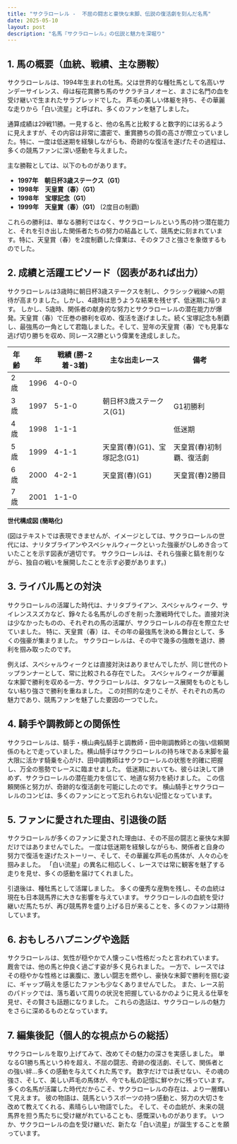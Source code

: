 ```yaml
---
title: "サクラローレル -  不屈の闘志と豪快な末脚、伝説の復活劇を刻んだ名馬"
date: 2025-05-10
layout: post
description: "名馬『サクラローレル』の伝説と魅力を深堀り"
---
```


## 1. 馬の概要（血統、戦績、主な勝鞍）

サクラローレルは、1994年生まれの牡馬。父は世界的な種牡馬として名高いサンデーサイレンス、母は桜花賞勝ち馬のサクラチヨノオーと、まさに名門の血を受け継いで生まれたサラブレッドでした。  芦毛の美しい体躯を持ち、その華麗な走りから「白い流星」と呼ばれ、多くのファンを魅了しました。

通算成績は29戦11勝。一見すると、他の名馬と比較すると数字的には劣るように見えますが、その内容は非常に濃密で、重賞勝ちの質の高さが際立っていました。特に、一度は低迷期を経験しながらも、奇跡的な復活を遂げたその過程は、多くの競馬ファンに深い感動を与えました。

主な勝鞍としては、以下のものがあります。

* **1997年　朝日杯3歳ステークス（G1）**
* **1998年　天皇賞（春）（G1）**
* **1998年　宝塚記念（G1）**
* **1999年　天皇賞（春）（G1）**  (2度目の制覇)


これらの勝利は、単なる勝利ではなく、サクラローレルという馬の持つ潜在能力と、それを引き出した関係者たちの努力の結晶として、競馬史に刻まれています。特に、天皇賞（春）を2度制覇した偉業は、そのタフさと強さを象徴するものでした。


## 2. 成績と活躍エピソード（図表があれば出力）

サクラローレルは3歳時に朝日杯3歳ステークスを制し、クラシック戦線への期待が高まりました。しかし、4歳時は思うような結果を残せず、低迷期に陥ります。  しかし、5歳時、関係者の献身的な努力とサクラローレルの潜在能力が爆発。天皇賞（春）で圧巻の勝利を収め、復活を遂げました。続く宝塚記念も制覇し、最強馬の一角として君臨しました。そして、翌年の天皇賞（春）でも見事な逃げ切り勝ちを収め、同レース2勝という偉業を達成しました。

| 年齢 | 年 | 戦績 (勝-2着-3着) | 主な出走レース | 備考 |
|---|---|---|---|---|
| 2歳 | 1996 | 4-0-0 |  |  |
| 3歳 | 1997 | 5-1-0 | 朝日杯3歳ステークス(G1) | G1初勝利 |
| 4歳 | 1998 | 1-1-1 |  | 低迷期 |
| 5歳 | 1999 | 4-1-1 | 天皇賞(春)(G1)、宝塚記念(G1) | 天皇賞(春)初制覇、復活劇 |
| 6歳 | 2000 | 4-2-1 | 天皇賞(春)(G1) | 天皇賞(春)2勝目 |
| 7歳 | 2001 | 1-1-0 |  |  |


**世代構成図 (簡略化)**

(図はテキストでは表現できませんが、イメージとしては、サクラローレルの世代には、ナリタブライアンやスペシャルウィークといった強豪がひしめき合っていたことを示す図表が適切です。  サクラローレルは、それら強豪と鎬を削りながら、独自の戦いを展開したことを示す必要があります。)


## 3. ライバル馬との対決

サクラローレルの活躍した時代は、ナリタブライアン、スペシャルウィーク、サイレンススズカなど、錚々たる名馬がしのぎを削った激戦時代でした。直接対決は少なかったものの、それぞれの馬の活躍が、サクラローレルの存在を際立たせていました。  特に、天皇賞（春）は、その年の最強馬を決める舞台として、多くの強豪が集まりました。  サクラローレルは、その中で幾多の強敵を退け、勝利を掴み取ったのです。

例えば、スペシャルウィークとは直接対決はありませんでしたが、同じ世代のトップランナーとして、常に比較される存在でした。  スペシャルウィークが華麗な末脚で勝利を収める一方、サクラローレルは、タフなレース展開をものともしない粘り強さで勝利を重ねました。  この対照的な走りこそが、それぞれの馬の魅力であり、競馬ファンを魅了した要因の一つでした。


## 4. 騎手や調教師との関係性

サクラローレルは、騎手・横山典弘騎手と調教師・田中剛調教師との強い信頼関係のもとで走っていました。横山騎手はサクラローレルの持ち味である末脚を最大限に活かす騎乗を心がけ、田中調教師はサクラローレルの状態を的確に把握し、万全の態勢でレースに臨ませました。  低迷期においても、彼らは決して諦めず、サクラローレルの潜在能力を信じて、地道な努力を続けました。  この信頼関係と努力が、奇跡的な復活劇を可能にしたのです。  横山騎手とサクラローレルのコンビは、多くのファンにとって忘れられない記憶となっています。


## 5. ファンに愛された理由、引退後の話

サクラローレルが多くのファンに愛された理由は、その不屈の闘志と豪快な末脚だけではありませんでした。  一度は低迷期を経験しながらも、関係者と自身の努力で復活を遂げたストーリー、そして、その華麗な芦毛の馬体が、人々の心を掴みました。  「白い流星」の異名に相応しく、レースでは常に観客を魅了する走りを見せ、多くの感動を届けてくれました。

引退後は、種牡馬として活躍しました。  多くの優秀な産駒を残し、その血統は現在も日本競馬界に大きな影響を与えています。  サクラローレルの血統を受け継いだ馬たちが、再び競馬界を盛り上げる日が来ることを、多くのファンは期待しています。


## 6. おもしろハプニングや逸話

サクラローレルは、気性が穏やかで人懐っこい性格だったと言われています。  厩舎では、他の馬と仲良く過ごす姿が多く見られました。  一方で、レースではその穏やかな性格とは裏腹に、激しい闘志を燃やし、豪快な末脚で勝利を掴む姿に、ギャップ萌えを感じたファンも少なくありませんでした。  また、レース前のパドックでは、落ち着いて周りの状況を把握しているかのように見える仕草を見せ、その賢さも話題になりました。  これらの逸話は、サクラローレルの魅力をさらに深めるものとなっています。


## 7. 編集後記（個人的な視点からの総括）

サクラローレルを取り上げてみて、改めてその魅力の深さを実感しました。  単なるG1勝ち馬という枠を超え、不屈の闘志、奇跡の復活劇、そして、関係者との強い絆…多くの感動を与えてくれた馬です。  数字だけでは表せない、その魂の強さ、そして、美しい芦毛の馬体が、今でも私の記憶に鮮やかに残っています。  多くの名馬が活躍した時代だからこそ、サクラローレルの存在は、より一層輝いて見えます。  彼の物語は、競馬というスポーツの持つ感動と、努力の大切さを改めて教えてくれる、素晴らしい物語でした。  そして、その血統が、未来の競馬界を担う馬たちに受け継がれていることも、感慨深いものがあります。  いつか、サクラローレルの血を受け継いだ、新たな「白い流星」が誕生することを願っています。
